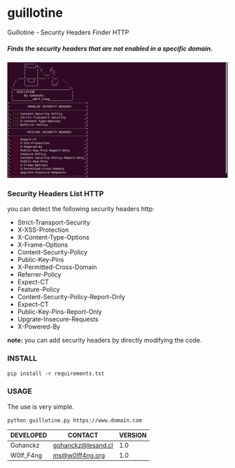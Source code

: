 # guillotine

Guillotine - Security Headers Finder HTTP



##### Finds the security headers that are not enabled in a specific domain.

![test](https://raw.githubusercontent.com/Gohanckz/Banners/master/bannerGuillotine.png)

### Security Headers List HTTP

you can detect the following security headers http:

* Strict-Transport-Security
* X-XSS-Protection
* X-Content-Type-Options
* X-Frame-Options
* Content-Security-Policy
* Public-Key-Pins
* X-Permitted-Cross-Domain
* Referrer-Policy
* Expect-CT
* Feature-Policy
* Content-Security-Policy-Report-Only
* Expect-CT
* Public-Key-Pins-Report-Only
* Upgrate-Insecure-Requests
* X-Powered-By

**note:** you can add security headers by directly modifying the code.

### INSTALL

    pip install -r requirements.txt


### USAGE

The use is very simple.

    python guillotine.py https://www.domain.com


DEVELOPED| CONTACT | VERSION
----------|---------|-------
Gohanckz |gohanckz@lesand.cl | 1.0
W0lf_F4ng|ms@w0lff4ng.org| 1.0
